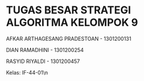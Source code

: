 # TUGAS BESAR STRATEGI ALGORITMA KELOMPOK 9

AFKAR ARTHAGESANG PRADESTOAN	- 1301200131

DIAN RAMADHINI - 1301200254

RASYID RIYALDI - 1301200457

Kelas: IF-44-01\n
